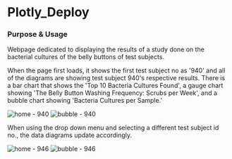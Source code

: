 # Plotly_Deploy

### Purpose & Usage

Webpage dedicated to displaying the results of a study done on the bacterial cultures of the belly buttons of test subjects. 

When the page first loads, it shows the first test subject no as '940' and all of the diagrams are showing test subject 940's respective results.
There is a bar chart that shows the 'Top 10 Bacteria Cultures Found', a gauge chart showing 'The Belly Button Washing Frequency: Scrubs per Week', and a bubble chart showing 'Bacteria Cultures per Sample.'


![home - 940](https://user-images.githubusercontent.com/73874291/108017697-68f69700-6fca-11eb-849f-a48ee3da0413.png)
![bubble - 940](https://user-images.githubusercontent.com/73874291/108017706-6f850e80-6fca-11eb-8098-651fdd2eff5c.png)


When using the drop down menu and selecting a different test subject id no., the data diagrams update accordingly. 


![home - 946](https://user-images.githubusercontent.com/73874291/108017713-73189580-6fca-11eb-8f7b-9f742d06637c.png)
![bubble - 946](https://user-images.githubusercontent.com/73874291/108017718-76138600-6fca-11eb-991b-6d3e96a27430.png)
